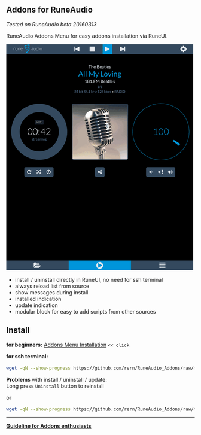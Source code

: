 Addons for RuneAudio
---
_Tested on RuneAudio beta 20160313_

RuneAudio Addons Menu for easy addons installation via RuneUI.  

![addons](https://github.com/rern/_assets/blob/master/RuneAudio_Addons/addons.gif)  

- install / uninstall directly in RuneUI, no need for ssh terminal
- always reload list from source
- show messages during install
- installed indication
- update indication
- modular block for easy to add scripts from other sources

Install
---
**for beginners:**  [Addons Menu Installation](https://github.com/rern/RuneAudio/blob/master/Addons_install/README.md) `<< click`

**for ssh terminal:**
```sh
wget -qN --show-progress https://github.com/rern/RuneAudio_Addons/raw/master/install.sh; chmod +x install.sh; ./install.sh
```

**Problems** with install / uninstall / update:  
Long press `Uninstall` button to reinstall
  
or
```sh
wget -qN --show-progress https://github.com/rern/RuneAudio_Addons/raw/master/reinstall.sh; chmod +x reinstall.sh; ./reinstall.sh
```
---
  
[**Guideline for Addons enthusiasts**](https://github.com/rern/RuneAudio_Addons/blob/master/guideline.md)  
